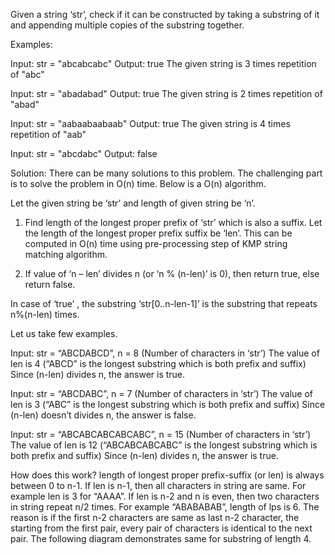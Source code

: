 Given a string ‘str’, check if it can be constructed by taking a substring of it and appending multiple copies of the substring together.

Examples:

Input: str = "abcabcabc"
Output: true
The given string is 3 times repetition of "abc"

Input: str = "abadabad"
Output: true
The given string is 2 times repetition of "abad"

Input: str = "aabaabaabaab"
Output: true
The given string is 4 times repetition of "aab"

Input: str = "abcdabc"
Output: false

Solution:
There can be many solutions to this problem. The challenging part is to solve the problem in O(n) time. Below is a O(n) algorithm.

Let the given string be ‘str’ and length of given string be ‘n’.


1) Find length of the longest proper prefix of ‘str’ which is also a suffix. Let the length of the longest proper prefix suffix be ‘len’. This can be computed in O(n) time using pre-processing step of KMP string matching algorithm.

2) If value of ‘n – len’ divides n (or ‘n % (n-len)’ is 0), then return true, else return false.

In case of ‘true’ , the substring ‘str[0..n-len-1]’ is the substring that repeats n%(n-len) times.

Let us take few examples.

Input: str = “ABCDABCD”, n = 8 (Number of characters in ‘str’)
The value of len is 4 (“ABCD” is the longest substring which is both prefix and suffix)
Since (n-len) divides n, the answer is true.

Input: str = “ABCDABC”, n = 7 (Number of characters in ‘str’)
The value of len is 3 (“ABC” is the longest substring which is both prefix and suffix)
Since (n-len) doesn’t divides n, the answer is false.

Input: str = “ABCABCABCABCABC”, n = 15 (Number of characters in ‘str’)
The value of len is 12 (“ABCABCABCABC” is the longest substring which is both prefix and suffix)
Since (n-len) divides n, the answer is true.

How does this work?
length of longest proper prefix-suffix (or len) is always between 0 to n-1. If len is n-1, then all characters in string are same. For example len is 3 for “AAAA”. If len is n-2 and n is even, then two characters in string repeat n/2 times. For example “ABABABAB”, length of lps is 6. The reason is if the first n-2 characters are same as last n-2 character, the starting from the first pair, every pair of characters is identical to the next pair. The following diagram demonstrates same for substring of length 4.

